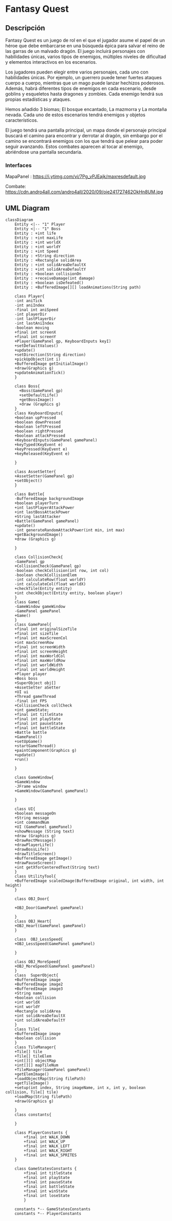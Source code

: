 # Fantasy Quest

## Descripción

Fantasy Quest es un juego de rol en el que el jugador asume el papel de un héroe que debe embarcarse en una búsqueda épica para salvar el reino de las garras de un malvado dragón. El juego incluirá personajes con habilidades únicas, varios tipos de enemigos, múltiples niveles de dificultad y elementos interactivos en los escenarios.

Los jugadores pueden elegir entre varios personajes, cada uno con habilidades únicas. Por ejemplo, un guerrero puede tener fuertes ataques cuerpo a cuerpo, mientras que un mago puede lanzar hechizos poderosos. Además, habrá diferentes tipos de enemigos en cada escenario, desde goblins y esqueletos hasta dragones y zombies. Cada enemigo tendrá sus propias estadísticas y ataques.

Hemos añadido 3 biomas; El bosque encantado, La mazmorra y La montaña nevada. Cada uno de estos escenarios tendrá enemigos y objetos característicos.

El juego tendrá una pantalla principal, un mapa donde el personaje principal buscará el camino para encontrar y derrotar al dragón, sin embargo por el camino se encontrará enemigos con los que tendrá que pelear para poder seguir avanzando. Estos combates aparecen al tocar al enemigo, abriéndose una pantalla secundaria.

### Interfaces

MapaPanel :
https://i.ytimg.com/vi/7Pg_vPJEajk/maxresdefault.jpg

Combate:
https://cdn.andro4all.com/andro4all/2020/09/oie241727462OkHn8UM.jpg



## UML Diagram

```mermaid
classDiagram
    Entity <|-- "1" Player
    Entity <|-- "1" Boss
    Entity : +int life
    Entity : +int maxLife
    Entity : +int worldX
    Entity : +int worldY
    Entity : +int Speed
    Entity : +String direction
    Entity : +Rectangle solidArea
    Entity : +int solidAreaDefaultX
    Entity : +int solidAreaDefaultY
    Entity : +boolean collisionOn
    Entity : +receiveDamage(int damage)
    Entity : +boolean isDefeated()
    Entity : +BufferedImage[][] loadAnimations(String path)
    
    class Player{
    -int aniTick
    -int aniIndex
    -final int aniSpeed
    -int playerDir
    -int lastPlayerDir
    -int lastAniIndex
    -boolean moving
    +final int screenX
    +final int screenY
    +Player(GamePanel gp, KeyboardInputs keyI)
    +setDefaultValues()
    +update()
    +setDirection(String direction) 
    +pickUpObject(int i)
    +BufferedImage getInitialImage()
    +draw(Graphics g) 
    +updateAnimationTick()
    }
    
    class Boss{
      +Boss(GamePanel gp)
      +setDefaultLife()
      +getBossImage()
      +draw (Graphics g)
    }
    class KeyboardInputs{
    +boolean upPressed
    +boolean downPressed
    +boolean leftPressed
    +boolean rightPressed
    +boolean attackPressed
    +KeyboardInputs(GamePanel gamePanel)
    +keyTyped(KeyEvent e)
    +keyPressed(KeyEvent e)
    +keyReleased(KeyEvent e)
    
    }
    
    class AssetSetter{
    +AssetSetter(GamePanel gp)
    +setObject()
    }
    
    class Battle{
    -BufferedImage backgroundImage
    +boolean playerTurn
    +int lastPlayerAttackPower
    +int lastBossAttackPower
    +String lastAttacker
    +Battle(GamePanel gamePanel)
    +update()
    -int generateRandomAttackPower(int min, int max)
    +getBackgroundImage()
    +draw (Graphics g)
    
    }
    
    class CollisionCheck{
    -GamePanel gp
    +CollisionCheck(GamePanel gp)
    -boolean checkCollision(int row, int col)
    -boolean checkCollisionElem
    -int calculateRow(float worldY)
    -int calculateCol(float worldX)
    +checkTile(Entity entity) 
    +int checkObject(Entity entity, boolean player)
    }
    class Game{
    -GameWindow gameWindow
    -GamePanel gamePanel
    +Game()
    }
    class GamePanel{
    +final int originalSizeTile
    +final int sizeTile
    +final int maxScreenCol 
    +int maxScreenRow 
    +final int screenWidth 
    +final int screenHeight 
    +final int maxWorldCol 
    +final int maxWorldRow 
    +final int worldWidth 
    +final int worldHeight 
    +Player player
    +Boss boss
    +SuperObject obj[]
    +AssetSetter aSetter
    +UI ui
    +Thread gameThread
    -final int FPS
    +CollisionCheck collCheck
    +int gameState;
    +final int titleState
    +final int playState
    +final int pauseState
    +final int battleState
    +Battle battle
    +GamePanel()
    +setUpGame()
    +startGameThread()
    +paintComponent(Graphics g)
    +update()
    +run()
    
    }
    
    class GameWindow{
    +GameWindow
    -JFrame window
    +GameWindow(GamePanel gamePanel)
    
    }
    
    class UI{
    +boolean messageOn
    +String message
    +int commandNum
    +UI (GamePanel gamePanel)
    +showMessage (String text)
    +draw (Graphics g)
    +DrawRectMessage()
    +drawPlayerLife()
    +drawBossLife()
    +drawTitleScreen()
    +BufferedImage getImage()
    +drawPauseScreen()
    +int getXforCenteredText(String text)
    }
    class UtilityTool{
    +BufferedImage scaledImage(BufferedImage original, int width, int height)
    }
    
    class OBJ_Door{
    
    +OBJ_Door(GamePanel gamePanel)
     
    }
    class OBJ_Heart{
    +OBJ_Heart(GamePanel gamePanel)
    }
    
    class  OBJ_LessSpeed{
    +OBJ_LessSpeed(GamePanel gamePanel)
    
    }
    
    class OBJ_MoreSpeed{
    +OBJ_MoreSpeed(GamePanel gamePanel)
    }
    class  SuperObject{
    +BufferedImage image
    +BufferedImage image2
    +BufferedImage image3
    +String name
    +boolean collision
    +int worldX
    +int worldY
    +Rectangle solidArea
    +int solidAreaDefaultX
    +int solidAreaDefaultY
    }
    class Tile{
    +BufferedImage image
    +boolean collision
    }
    class TileManager{
    +Tile[] tile
    +Tile[] tileElem
    +int[][] objectMap
    +int[][] mapTileNum
    +TileManager(GamePanel gamePanel)
    +getElemImage()
    +loadObjectMap(String filePath)
    +getTileImage()
    +setup(int index, String imageName, int x, int y, boolean collision, Tile[] tile)
    +loadMap(String filePath)
    +draw(Graphics g)
    
    }
    class constants{

    }

    class PlayerConstants {
        +final int WALK_DOWN
        +final int WALK_UP
        +final int WALK_LEFT
        +final int WALK_RIGHT
        +final int WALK_SPRITES
    }

    class GameStatesConstants {
        +final int titleState
        +final int playState
        +final int pauseState
        +final int battleState
        +final int winState
        +final int loseState
        }

    constants *-- GameStatesConstants
    constants *-- PlayerConstants
```